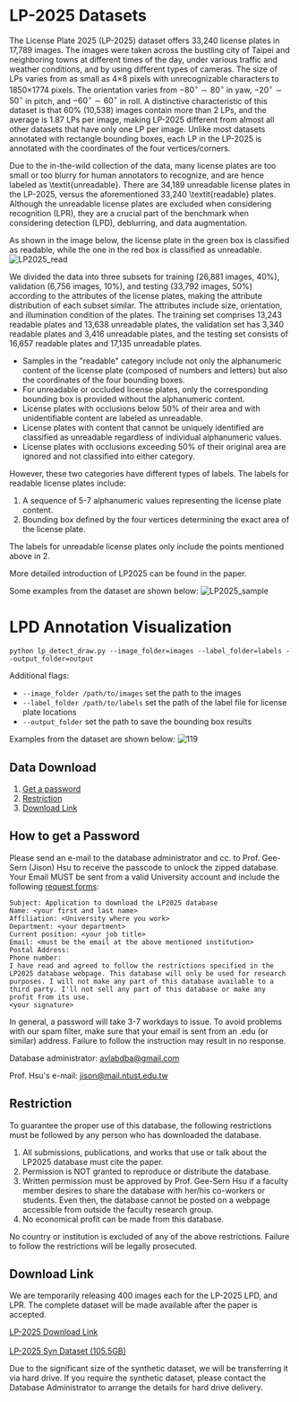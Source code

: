 # LP-2025 Datasets

The License Plate 2025 (LP-2025) dataset offers 33,240 license plates in 17,789 images. The images were taken across the bustling city of Taipei and neighboring towns at different times of the day, under various traffic and weather conditions, and by using different types of cameras. The size of LPs varies from as small as 4$\times$8 pixels with unrecognizable characters to 1850$\times$1774 pixels. The orientation varies from $-80^\circ\sim80^\circ$ in yaw, $-20^\circ\sim50^\circ$ in pitch, and $-60^\circ\sim 60^\circ$ in roll. A distinctive characteristic of this dataset is that 60$\%$ (10,538) images contain more than 2 LPs, and the average is 1.87 LPs per image, making LP-2025 different from almost all other datasets that have only one LP per image. Unlike most datasets annotated with rectangle bounding boxes, each LP in the LP-2025 is annotated with the coordinates of the four vertices/corners. 

Due to the in-the-wild collection of the data, many license plates are too small or too blurry for human annotators to recognize, and are hence labeled as \textit{unreadable}. There are 34,189 unreadable license plates in the LP-2025, versus the aforementioned 33,240 \textit{readable} plates. Although the unreadable license plates are excluded when considering recognition (LPR), they are a crucial part of the benchmark when considering detection (LPD), deblurring, and data augmentation. 

As shown in the image below, the license plate in the green box is classified as readable, while the one in the red box is classified as unreadable.
![LP2025_read](https://github.com/LP32343738/LP2025/assets/162530571/916098bf-783f-44fe-87cd-c4a7a1acf8e4)

We divided the data into three subsets for training (26,881 images, 40\%), validation (6,756 images, 10\%), and testing (33,792 images, 50\%) according to the attributes of the license plates, making the attribute distribution of each subset similar. The attributes include size, orientation, and illumination condition of the plates. The training set comprises 13,243 readable plates and 13,638 unreadable plates, the validation set has 3,340 readable plates and 3,416 unreadable plates, and the testing set consists of 16,657 readable plates and 17,135 unreadable plates.



- Samples in the "readable" category include not only the alphanumeric content of the license plate (composed of numbers and letters) but also the coordinates of the four bounding boxes.
- For unreadable or occluded license plates, only the corresponding bounding box is provided without the alphanumeric content.
- License plates with occlusions below 50% of their area and with unidentifiable content are labeled as unreadable.
- License plates with content that cannot be uniquely identified are classified as unreadable regardless of individual alphanumeric values.
- License plates with occlusions exceeding 50% of their original area are ignored and not classified into either category.

However, these two categories have different types of labels. The labels for readable license plates include:

1. A sequence of 5-7 alphanumeric values representing the license plate content.
2. Bounding box defined by the four vertices determining the exact area of the license plate.

The labels for unreadable license plates only include the points mentioned above in 2.


More detailed introduction of LP2025 can be found in the paper.

Some examples from the dataset are shown below:
![LP2025_sample](https://github.com/LP32343738/LP2025/assets/162530571/ac2a3fc2-d3e0-439e-b2dc-5708dcf3f975)


# LPD Annotation Visualization
```
python lp_detect_draw.py --image_folder=images --label_folder=labels --output_folder=output
```
Additional flags:
- `--image_folder /path/to/images` set the path to the images
- `--label_folder /path/to/labels` set the path of the label file for license plate locations
- `--output_folder` set the path to save the bounding box results

Examples from the dataset are shown below:
![119](https://github.com/user-attachments/assets/8f69b9ea-0d3d-44ee-83b8-b965810a760c)



Data Download 
--
 1. [Get a password](#how-to-get-a-password)
 2. [Restriction](#restriction)
 3. [Download Link](#download-link)
 
How to get a Password
-
Please send an e-mail to the database administrator and cc. to Prof. Gee-Sern (Jison) Hsu to receive the passcode to unlock the zipped database. Your Email MUST be sent from a valid University account and include the following [request forms](./RequestForms.txt):

```
Subject: Application to download the LP2025 database
Name: <your first and last name>
Affiliation: <University where you work>
Department: <your department>
Current position: <your job title>
Email: <must be the email at the above mentioned institution>
Postal Address:
Phone number:
I have read and agreed to follow the restrictions specified in the LP2025 database webpage. This database will only be used for research purposes. I will not make any part of this database available to a third party. I'll not sell any part of this database or make any profit from its use.
<your signature>
```
In general, a password will take 3-7 workdays to issue. To avoid problems with our spam filter, make sure that your email is sent from an .edu (or similar) address. Failure to follow the instruction may result in no response. 

Database administrator: avlabdba@gmail.com

Prof. Hsu's e-mail: jison@mail.ntust.edu.tw



Restriction
-
To guarantee the proper use of this database, the following restrictions must be followed by any person who has downloaded the database.
 1. All submissions, publications, and works that use or talk about the LP2025 database must cite the paper. 
 2. Permission is NOT granted to reproduce or distribute the database. 
 3. Written permission must be approved by Prof. Gee-Sern Hsu if a faculty member desires to share the database with her/his co-workers or students. Even then, the database cannot be posted on a webpage accessible from outside the faculty research group. 
 4. No economical profit can be made from this database. 
 
No country or institution is excluded of any of the above restrictions. Failure to follow the restrictions will be legally prosecuted.


Download Link
-
We are temporarily releasing 400 images each for the LP-2025 LPD, and LPR. The complete dataset will be made available after the paper is accepted.

[LP-2025 Download Link](https://drive.google.com/drive/folders/1TS3UkpbfOOmXc40H6eVWc9XYHwC0taGt?usp=sharing)
\
\
[LP-2025 Syn Dataset (105.5GB)](https://drive.google.com/file/d/1NjzTVPxhejzuHmmOhE2LBIqi26qWhP1H/view?usp=sharing)

Due to the significant size of the synthetic dataset, we will be transferring it via hard drive. If you require the synthetic dataset, please contact the Database Administrator to arrange the details for hard drive delivery.



